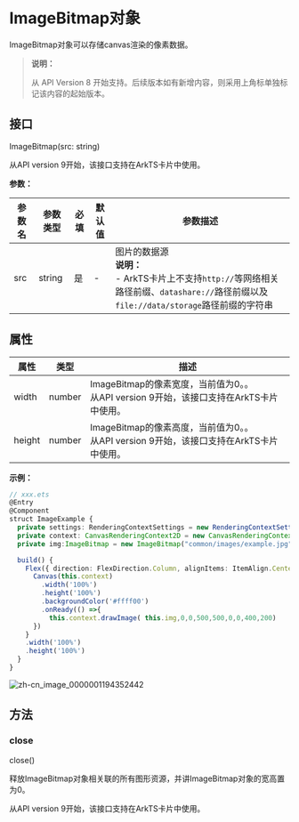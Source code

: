 # ImageBitmap对象

ImageBitmap对象可以存储canvas渲染的像素数据。

>  **说明：**
>
>  从 API Version 8 开始支持。后续版本如有新增内容，则采用上角标单独标记该内容的起始版本。

## 接口

ImageBitmap(src: string)

从API version 9开始，该接口支持在ArkTS卡片中使用。

**参数：**

| 参数名 | 参数类型 | 必填 | 默认值 | 参数描述                                                     |
| ------ | -------- | ---- | ------ | ------------------------------------------------------------ |
| src    | string   | 是   | -      | 图片的数据源<br/>**说明：**<br/>- ArkTS卡片上不支持`http://`等网络相关路径前缀、`datashare://`路径前缀以及`file://data/storage`路径前缀的字符串 |



## 属性

| 属性 | 类型 | 描述 |
| -------- | -------- | -------- |
| width | number | ImageBitmap的像素宽度，当前值为0。。<br/>从API version 9开始，该接口支持在ArkTS卡片中使用。 |
| height | number | ImageBitmap的像素高度，当前值为0。。<br/>从API version 9开始，该接口支持在ArkTS卡片中使用。 |

**示例：**

  ```ts
  // xxx.ets
  @Entry
  @Component
  struct ImageExample {
    private settings: RenderingContextSettings = new RenderingContextSettings(true)
    private context: CanvasRenderingContext2D = new CanvasRenderingContext2D(this.settings)
    private img:ImageBitmap = new ImageBitmap("common/images/example.jpg")

    build() {
      Flex({ direction: FlexDirection.Column, alignItems: ItemAlign.Center, justifyContent: FlexAlign.Center }) {
        Canvas(this.context)
          .width('100%')
          .height('100%')
          .backgroundColor('#ffff00')
          .onReady(() =>{
            this.context.drawImage( this.img,0,0,500,500,0,0,400,200)
        })
      }
      .width('100%')
      .height('100%')
    }
  }
  ```

  ![zh-cn_image_0000001194352442](figures/zh-cn_image_0000001194352442.png)



## 方法


### close

close()

释放ImageBitmap对象相关联的所有图形资源，并讲ImageBitmap对象的宽高置为0。

从API version 9开始，该接口支持在ArkTS卡片中使用。